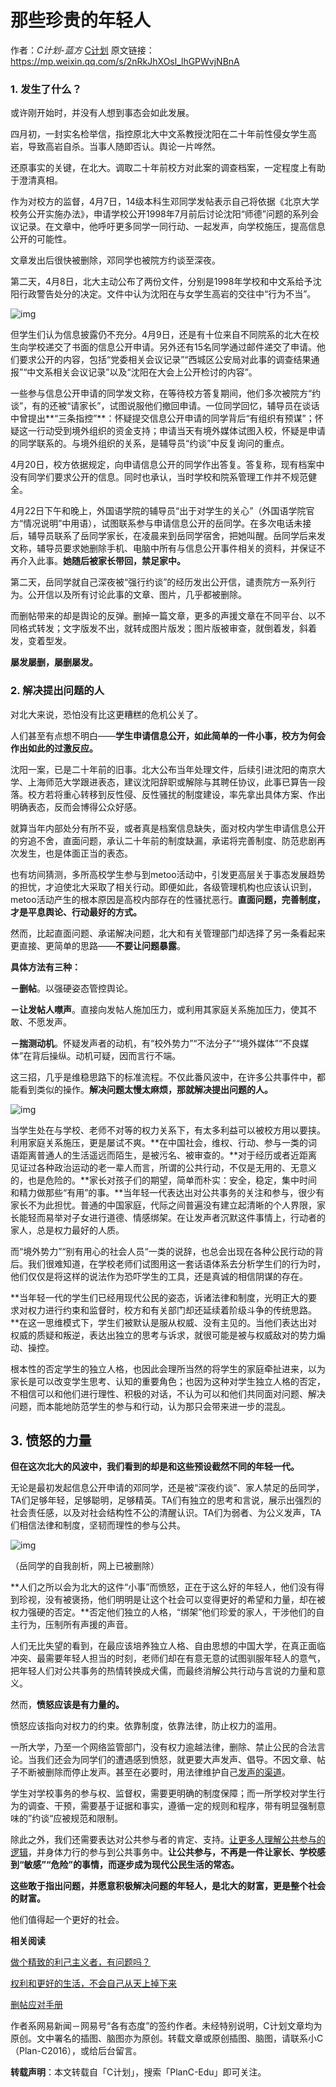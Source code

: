 # 那些珍贵的年轻人

作者：*C计划-蓝方* [C计划](https://mp.weixin.qq.com/s/2nRkJhXOsl_lhGPWvjNBnA##)
原文链接：https://mp.weixin.qq.com/s/2nRkJhXOsl_lhGPWvjNBnA
### 1. 发生了什么？

或许刚开始时，并没有人想到事态会如此发展。

四月初，一封实名检举信，指控原北大中文系教授沈阳在二十年前性侵女学生高岩，导致高岩自杀。当事人随即否认。舆论一片哗然。

还原事实的关键，在北大。调取二十年前校方对此案的调查档案，一定程度上有助于澄清真相。

作为对校方的监督，4月7日，14级本科生邓同学发帖表示自己将依据《北京大学校务公开实施办法》，申请学校公开1998年7月前后讨论沈阳“师德”问题的系列会议记录。在文章中，他呼吁更多同学一同行动、一起发声，向学校施压，提高信息公开的可能性。

文章发出后很快被删除，邓同学也被院方约谈至深夜。

第二天，4月8日，北大主动公布了两份文件，分别是1998年学校和中文系给予沈阳行政警告处分的决定。文件中认为沈阳在与女学生高岩的交往中“行为不当”。

![img](北京大学文件.jpg)

但学生们认为信息披露仍不充分。4月9日，还是有十位来自不同院系的北大在校生向学校递交了书面的信息公开申请。另外还有15名同学通过邮件递交了申请。他们要求公开的内容，包括“党委相关会议记录”“西城区公安局对此事的调查结果通报”“中文系相关会议记录”以及“沈阳在大会上公开检讨的内容”。

一些参与信息公开申请的同学发文称，在等待校方答复期间，他们多次被院方“约谈”，有的还被“请家长”，试图说服他们撤回申请。一位同学回忆，辅导员在谈话中曾提出**“三条指控”**：怀疑提交信息公开申请的同学背后“有组织有预谋”；怀疑这一行动受到境外组织的资金支持；申请当天有境外媒体试图入校，怀疑是申请的同学联系的。与境外组织的关系，是辅导员“约谈”中反复询问的重点。

4月20日，校方依据规定，向申请信息公开的同学作出答复。答复称，现有档案中没有同学们要求公开的信息。同时也承认，当时学校和院系管理工作并不规范健全。

4月22日下午和晚上，外国语学院的辅导员“出于对学生的关心”（外国语学院官方“情况说明”中用语），试图联系参与申请信息公开的岳同学。在多次电话未接后，辅导员联系了岳同学家长，在凌晨来到岳同学宿舍，把她叫醒。岳同学后来发文称，辅导员要求她删除手机、电脑中所有与信息公开事件相关的资料，并保证不再介入此事。**她随后被家长带回，禁足家中。**

第二天，岳同学就自己深夜被“强行约谈”的经历发出公开信，谴责院方一系列行为。公开信以及所有讨论此事的文章、图片，几乎都被删除。

而删帖带来的却是舆论的反弹。删掉一篇文章，更多的声援文章在不同平台、以不同格式转发；文字版发不出，就转成图片版发；图片版被审查，就倒着发，斜着发，变着型发。

**屡发屡删，屡删屡发。**

### 2. 解决提出问题的人

对北大来说，恐怕没有比这更糟糕的危机公关了。

人们甚至有点想不明白——**学生申请信息公开，如此简单的一件小事，校方为何会作出如此的过激反应。**

沈阳一案，已是二十年前的旧事。北大公布当年处理文件，后续引进沈阳的南京大学、上海师范大学跟进表态，建议沈阳辞职或解除与其聘任协议，此事已算告一段落。校方若将重心转移到反性侵、反性骚扰的制度建设，率先拿出具体方案、作出明确表态，反而会博得公众好感。

就算当年内部处分有所不妥，或者真是档案信息缺失，面对校内学生申请信息公开的穷追不舍，直面问题，承认二十年前的制度缺漏，承诺将完善制度、防范悲剧再次发生，也是体面正当的表态。

也有坊间猜测，多所高校学生参与到metoo活动中，引发更高层关于事态发展趋势的担忧，才迫使北大采取了相关行动。即便如此，各级管理机构也应该认识到，metoo活动产生的根本原因是高校内部存在的性骚扰恶行。**直面问题，完善制度，才是平息舆论、行动最好的方式。**

然而，比起直面问题、承诺解决问题，北大和有关管理部门却选择了另一条看起来更直接、更简单的思路——**不要让问题暴露**。

**具体方法有三种：**

**－删帖**。以强硬姿态管控舆论。

**－让发帖人噤声**。直接向发帖人施加压力，或利用其家庭关系施加压力，使其不敢、不愿发声。

**－揣测动机**。怀疑发声者的动机，有“校外势力”“不法分子”“境外媒体”“不良媒体”在背后操纵。动机可疑，因而言行不端。

这三招，几乎是维稳思路下的标准流程。不仅此番风波中，在许多公共事件中，都能看到类似的操作。**解决问题太慢太麻烦，那就解决提出问题的人。**

![img](404.jpg)

当学生处在与学校、老师不对等的权力关系下，有太多利益可以被校方用以要挟。利用家庭关系施压，更是屡试不爽。**在中国社会，维权、行动、参与一类的词语距离普通人的生活遥远而陌生，是被污名、被审查的。**对于经历或者近距离见证过各种政治运动的老一辈人而言，所谓的公共行动，不仅是无用的、无意义的，也是危险的。**家长对孩子们的期望，简单而朴实：安全，稳定，集中时间和精力做那些“有用”的事。**当年轻一代表达出对公共事务的关注和参与，很少有家长不为此担忧。普通的中国家庭，代际之间普遍没有建立起清晰的个人界限，家长能轻而易举对子女进行道德、情感绑架。在让发声者沉默这件事情上，行动者的家人，总是权力最好的人质。

而“境外势力”“别有用心的社会人员“一类的说辞，也总会出现在各种公民行动的背后。我们很难知道，在学校老师们试图用这一套话语体系去分析学生们的行为时，他们仅仅是将这样的说法作为恐吓学生的工具，还是真诚的相信阴谋的存在。

**当年轻一代的学生们已经用现代公民的姿态，诉诸法律和制度，光明正大的要求对权力进行约束和监督时，校方和有关部门却还延续着阶级斗争的传统思路。**在这一思维模式下，学生们被默认是服从权威、没有主见的。当他们表达出对权威的质疑和叛逆，表达出独立的思考与诉求，就很可能是被与权威敌对的势力煽动、操控。

根本性的否定学生的独立人格，也因此会理所当然的将学生的家庭牵扯进来，以为家长是可以改变学生思考、认知的重要角色；也因为这种对学生独立人格的否定，不相信可以和他们进行理性、积极的对话，不认为可以和他们共同面对问题、解决问题，而本能地防范学生的参与和行动，认为那只会带来进一步的混乱。

## 3. 愤怒的力量

**但在这次北大的风波中，我们看到的却是和这些预设截然不同的年轻一代。**

无论是最初发起信息公开申请的邓同学，还是被“深夜约谈”、家人禁足的岳同学，TA们足够年轻，足够聪明，足够精英。TA们有独立的思考和言说，展示出强烈的社会责任感，以及对社会结构性不公的清醒认识。TA们为弱者、为公义发声，TA们相信法律和制度，坚韧而理性的参与公共。

![img](自我剖析.jpg)

（岳同学的自我剖析，网上已被删除）

**人们之所以会为北大的这件“小事”而愤怒，正在于这么好的年轻人，他们没有得到珍视，没有被褒扬，他们明明是让这个社会可以变得更好的希望和力量，却在被权力强硬的否定。**否定他们独立的人格，“绑架”他们珍爱的家人，干涉他们的自主行为，压制所有声援的声音。

人们无比失望的看到，在最应该培养独立人格、自由思想的中国大学，在真正面临冲突、最需要年轻人担当的时刻，老师们却在有意无意的试图驯服年轻人的意气，把年轻人们对公共事务的热情转换成犬儒，而最终消解公共行动与言说的力量和意义。

然而，**愤怒应该是有力量的。**

愤怒应该指向对权力的约束。依靠制度，依靠法律，防止权力的滥用。

一所大学，乃至一个网络监管部门，没有权力逾越法律，删除、禁止公民的合法言论。当我们还会为同学们的遭遇感到愤怒，就更要大声发声、倡导。不因文章、帖子不断被删除而停止发声。甚至在必要时，用法律维护自己[发声的渠道](http://mp.weixin.qq.com/s?__biz=MzI5NjE2NzE0Ng==&mid=2650193884&idx=1&sn=9ccaee3b1446472e18a86a0098a2c7f3&chksm=f44a6c59c33de54f8419e003de8d9df7658a910b52504ed656d5b28af9fffe7c746e2b9347a9&scene=21#wechat_redirect)。

学生对学校事务的参与权、监督权，需要更明确的制度保障；而一所学校对学生行为的调查、干预，需要基于证据和事实，遵循一定的规则和程序，带有明显强制意味的”约谈“应被规范和限制。

除此之外，我们还需要表达对公共参与者的肯定、支持。[让更多人理解公共参与的逻辑](http://mp.weixin.qq.com/s?__biz=MzI5NjE2NzE0Ng==&mid=2650192428&idx=1&sn=a50febec8fbd38367c106994e2f074ec&chksm=f44a69a9c33de0bf0b6de89c4acbd4027e609a18f3b029f7716c20fb458716c49ce93b186672&scene=21#wechat_redirect)，并身体力行的参与到公共事务中。**让公共参与，不再是一件让家长、学校感到“敏感”“危险”的事情，而逐步成为现代公民生活的常态。**

**这些敢于指出问题，并愿意积极解决问题的年轻人，是北大的财富，更是整个社会的财富。**

他们值得起一个更好的社会。

**相关阅读**

[做个精致的利己主义者，有问题吗？](http://mp.weixin.qq.com/s?__biz=MzI5NjE2NzE0Ng==&mid=2650192428&idx=1&sn=a50febec8fbd38367c106994e2f074ec&chksm=f44a69a9c33de0bf0b6de89c4acbd4027e609a18f3b029f7716c20fb458716c49ce93b186672&scene=21#wechat_redirect)

[权利和更好的生活，不会自己从天上掉下来](http://mp.weixin.qq.com/s?__biz=MzI5NjE2NzE0Ng==&mid=2650193306&idx=1&sn=e1e62a0f38112dad1097723e33c5a1d4&chksm=f44a6e1fc33de709a525e8fd0617fb0d6d8d17e96088d9907d4d2b6210ce071f62f4acfc9154&scene=21#wechat_redirect)

[删帖应对手册](http://mp.weixin.qq.com/s?__biz=MzI5NjE2NzE0Ng==&mid=2650193884&idx=1&sn=9ccaee3b1446472e18a86a0098a2c7f3&chksm=f44a6c59c33de54f8419e003de8d9df7658a910b52504ed656d5b28af9fffe7c746e2b9347a9&scene=21#wechat_redirect)

作者系网易新闻－网易号“各有态度”的签约作者。未经特别说明，C计划文章均为原创。文中署名的插图、脑图亦为原创。转载文章或原创插图、脑图，请联系小C（Plan-C2016），或给后台留言。

**转载声明**：本文转载自「C计划」，搜索「PlanC-Edu」即可关注。